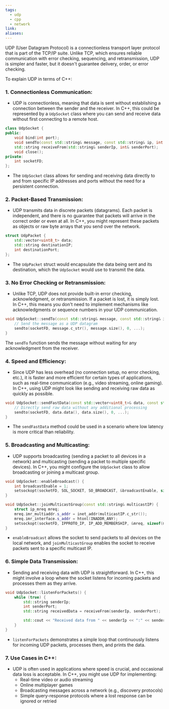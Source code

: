 ```yaml
---
tags:
  - udp
  - cpp
  - network
link: 
aliases:
---
```



UDP (User Datagram Protocol) is a connectionless transport layer protocol that is part of the TCP/IP suite. Unlike TCP, which ensures reliable communication with error checking, sequencing, and retransmission, UDP is simpler and faster, but it doesn't guarantee delivery, order, or error checking.

To explain UDP in terms of C++:

### 1. **Connectionless Communication:**

- UDP is connectionless, meaning that data is sent without establishing a connection between the sender and the receiver. In C++, this could be represented by a `UdpSocket` class where you can send and receive data without first connecting to a remote host.

```cpp
class UdpSocket {
public:
    void bind(int port);
    void sendTo(const std::string& message, const std::string& ip, int port);
    std::string receiveFrom(std::string& senderIp, int& senderPort);
    void close();
private:
    int socketFD;
};
```

- The `UdpSocket` class allows for sending and receiving data directly to and from specific IP addresses and ports without the need for a persistent connection.

### 2. **Packet-Based Transmission:**

- UDP transmits data in discrete packets (datagrams). Each packet is independent, and there is no guarantee that packets will arrive in the correct order or even at all. In C++, you might represent these packets as objects or raw byte arrays that you send over the network.

```cpp
struct UdpPacket {
    std::vector<uint8_t> data;
    std::string destinationIP;
    int destinationPort;
};
```


- The `UdpPacket` struct would encapsulate the data being sent and its destination, which the `UdpSocket` would use to transmit the data.


### 3. **No Error Checking or Retransmission:**

- Unlike TCP, UDP does not provide built-in error checking, acknowledgment, or retransmission. If a packet is lost, it is simply lost. In C++, this means you don't need to implement mechanisms like acknowledgments or sequence numbers in your UDP communication.

```cpp
void UdpSocket::sendTo(const std::string& message, const std::string& ip, int port) {
    // Send the message as a UDP datagram
    sendto(socketFD, message.c_str(), message.size(), 0, ...);
}
```


The `sendTo` function sends the message without waiting for any acknowledgment from the receiver.


### 4. **Speed and Efficiency:**

- Since UDP has less overhead (no connection setup, no error checking, etc.), it is faster and more efficient for certain types of applications, such as real-time communication (e.g., video streaming, online gaming). In C++, using UDP might look like sending and receiving raw data as quickly as possible.


```cpp
void UdpSocket::sendFastData(const std::vector<uint8_t>& data, const std::string& ip, int port) {
    // Directly send raw data without any additional processing
    sendto(socketFD, data.data(), data.size(), 0, ...);
}
```

- The `sendFastData` method could be used in a scenario where low latency is more critical than reliability.



### 5. **Broadcasting and Multicasting:**

- UDP supports broadcasting (sending a packet to all devices in a network) and multicasting (sending a packet to multiple specific devices). In C++, you might configure the `UdpSocket` class to allow broadcasting or joining a multicast group.


```cpp
void UdpSocket::enableBroadcast() {
    int broadcastEnable = 1;
    setsockopt(socketFD, SOL_SOCKET, SO_BROADCAST, &broadcastEnable, sizeof(broadcastEnable));
}

void UdpSocket::joinMulticastGroup(const std::string& multicastIP) {
    struct ip_mreq mreq;
    mreq.imr_multiaddr.s_addr = inet_addr(multicastIP.c_str());
    mreq.imr_interface.s_addr = htonl(INADDR_ANY);
    setsockopt(socketFD, IPPROTO_IP, IP_ADD_MEMBERSHIP, &mreq, sizeof(mreq));
}
```


- `enableBroadcast` allows the socket to send packets to all devices on the local network, and `joinMulticastGroup` enables the socket to receive packets sent to a specific multicast IP.


### 6. **Simple Data Transmission:**

- Sending and receiving data with UDP is straightforward. In C++, this might involve a loop where the socket listens for incoming packets and processes them as they arrive.

```cpp
void UdpSocket::listenForPackets() {
    while (true) {
        std::string senderIp;
        int senderPort;
        std::string receivedData = receiveFrom(senderIp, senderPort);

        std::cout << "Received data from " << senderIp << ":" << senderPort << " - " << receivedData << std::endl;
    }
}
```

- `listenForPackets` demonstrates a simple loop that continuously listens for incoming UDP packets, processes them, and prints the data.

### 7. **Use Cases in C++:**

- UDP is often used in applications where speed is crucial, and occasional data loss is acceptable. In C++, you might use UDP for implementing:
    - Real-time video or audio streaming
    - Online multiplayer games
    - Broadcasting messages across a network (e.g., discovery protocols)
    - Simple query-response protocols where a lost response can be ignored or retried






















